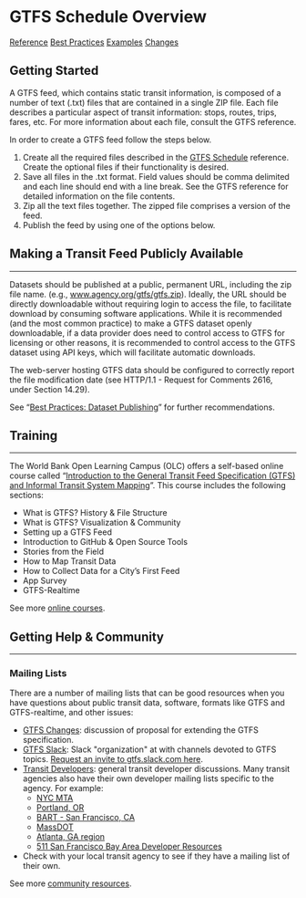 # GTFS Schedule Overview

<div class="landing-page">
    <a class="button" href="reference">Reference</a>
    <a class="button" href="best-practices">Best Practices</a>
    <a class="button" href="examples">Examples</a>
    <a class="button" href="changes">Changes</a>
</div>

## Getting Started

A GTFS feed, which contains static transit information, is composed of a number of text (.txt) files that are contained in a single ZIP file. Each file describes a particular aspect of transit information: stops, routes, trips, fares, etc. For more information about each file, consult the GTFS reference. 

In order to create a GTFS feed follow the steps below.

1. Create all the required files described in the [GTFS Schedule](reference) reference. Create the optional files if their functionality is desired. 
1. Save all files in the .txt format. Field values should be comma delimited and each line should end with a line break. See the GTFS reference for detailed information on the file contents.
1. Zip all the text files together. The zipped file comprises a version of the feed.
1. Publish the feed by using one of the options below. 

## Making a Transit Feed Publicly Available
<hr>

Datasets should be published at a public, permanent URL, including the zip file name. (e.g., www.agency.org/gtfs/gtfs.zip). Ideally, the URL should be directly downloadable without requiring login to access the file, to facilitate download by consuming software applications. While it is recommended (and the most common practice) to make a GTFS dataset openly downloadable, if a data provider does need to control access to GTFS for licensing or other reasons, it is recommended to control access to the GTFS dataset using API keys, which will facilitate automatic downloads.

The web-server hosting GTFS data should be configured to correctly report the file modification date (see HTTP/1.1 - Request for Comments 2616, under Section 14.29).

See “[Best Practices: Dataset Publishing](best-practices/#dataset-publishing-general-practices)” for further recommendations.

## Training
<hr>

The World Bank Open Learning Campus (OLC) offers a self-based online course called “[Introduction to the General Transit Feed Specification (GTFS) and Informal Transit System Mapping](https://olc.worldbank.org/content/introduction-general-transit-feed-specification-gtfs-and-informal-transit-system-mapping)”. This course includes the following sections:

- What is GTFS? History & File Structure
- What is GTFS? Visualization & Community
- Setting up a GTFS Feed
- Introduction to GitHub & Open Source Tools
- Stories from the Field
- How to Map Transit Data
- How to Collect Data for a City’s First Feed
- App Survey
- GTFS-Realtime

See more [online courses](../resources/other/#on-line-courses).

## Getting Help & Community
<hr>

### Mailing Lists

There are a number of mailing lists that can be good resources when you have questions about public transit data, software, formats like GTFS and GTFS-realtime, and other issues:

* [GTFS Changes](https://groups.google.com/group/gtfs-changes): discussion of proposal for extending the GTFS specification.
* [GTFS Slack](https://gtfs.slack.com/): Slack "organization" at with channels devoted to GTFS topics. [Request an invite to gtfs.slack.com here](https://gtfs.herokuapp.com/).
* [Transit Developers](https://groups.google.com/group/transit-developers): general transit developer discussions. Many transit agencies also have their own developer mailing lists specific to the agency. For example:
  * [NYC MTA](https://groups.google.com/group/mtadeveloperresources)
  * [Portland, OR](https://groups.google.com/group/transit-developers-pdx)
  * [BART - San Francisco, CA](https://groups.google.com/group/bart-developers)
  * [MassDOT](https://groups.google.com/group/massdotdevelopers)
  * [Atlanta, GA region](https://groups.google.com/forum/#!forum/atl-transit-developers)
  * [511 San Francisco Bay Area Developer Resources](https://groups.google.com/forum/#!forum/511sfbaydeveloperresources)
* Check with your local transit agency to see if they have a mailing list of their own.

See more [community resources](../resources/community).